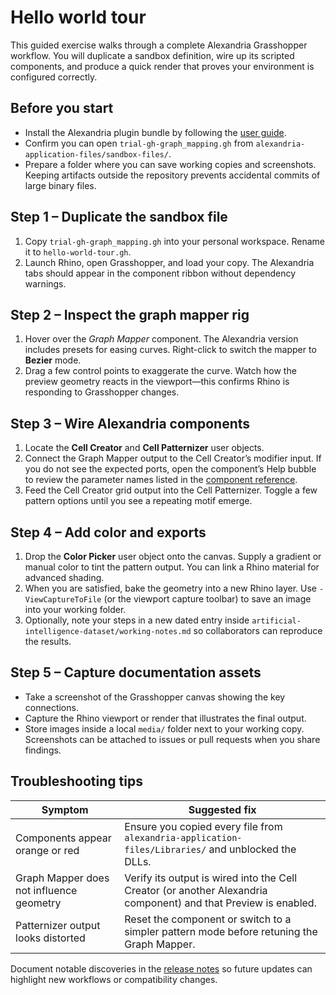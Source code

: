 # Hello world tour

This guided exercise walks through a complete Alexandria Grasshopper workflow. You will
duplicate a sandbox definition, wire up its scripted components, and produce a quick render
that proves your environment is configured correctly.

## Before you start

- Install the Alexandria plugin bundle by following the [user guide](user-guide.md#install-the-alexandria-plugin-bundle).
- Confirm you can open `trial-gh-graph_mapping.gh` from `alexandria-application-files/sandbox-files/`.
- Prepare a folder where you can save working copies and screenshots. Keeping artifacts
  outside the repository prevents accidental commits of large binary files.

## Step 1 – Duplicate the sandbox file

1. Copy `trial-gh-graph_mapping.gh` into your personal workspace. Rename it to
   `hello-world-tour.gh`.
2. Launch Rhino, open Grasshopper, and load your copy. The Alexandria tabs should appear in
   the component ribbon without dependency warnings.

## Step 2 – Inspect the graph mapper rig

1. Hover over the *Graph Mapper* component. The Alexandria version includes presets for
   easing curves. Right-click to switch the mapper to **Bezier** mode.
2. Drag a few control points to exaggerate the curve. Watch how the preview geometry reacts
   in the viewport—this confirms Rhino is responding to Grasshopper changes.

## Step 3 – Wire Alexandria components

1. Locate the **Cell Creator** and **Cell Patternizer** user objects.
2. Connect the Graph Mapper output to the Cell Creator’s modifier input. If you do not see
   the expected ports, open the component’s Help bubble to review the parameter names listed
   in the [component reference](component-reference.md#pattern-and-tiling-tools).
3. Feed the Cell Creator grid output into the Cell Patternizer. Toggle a few pattern
   options until you see a repeating motif emerge.

## Step 4 – Add color and exports

1. Drop the **Color Picker** user object onto the canvas. Supply a gradient or manual color
   to tint the pattern output. You can link a Rhino material for advanced shading.
2. When you are satisfied, bake the geometry into a new Rhino layer. Use `-ViewCaptureToFile`
   (or the viewport capture toolbar) to save an image into your working folder.
3. Optionally, note your steps in a new dated entry inside
   `artificial-intelligence-dataset/working-notes.md` so collaborators can reproduce the
   results.

## Step 5 – Capture documentation assets

- Take a screenshot of the Grasshopper canvas showing the key connections.
- Capture the Rhino viewport or render that illustrates the final output.
- Store images inside a local `media/` folder next to your working copy. Screenshots can be
  attached to issues or pull requests when you share findings.

## Troubleshooting tips

| Symptom | Suggested fix |
| --- | --- |
| Components appear orange or red | Ensure you copied every file from `alexandria-application-files/Libraries/` and unblocked the DLLs. |
| Graph Mapper does not influence geometry | Verify its output is wired into the Cell Creator (or another Alexandria component) and that Preview is enabled. |
| Patternizer output looks distorted | Reset the component or switch to a simpler pattern mode before retuning the Graph Mapper. |

Document notable discoveries in the [release notes](release-notes.md) so future updates can
highlight new workflows or compatibility changes.

